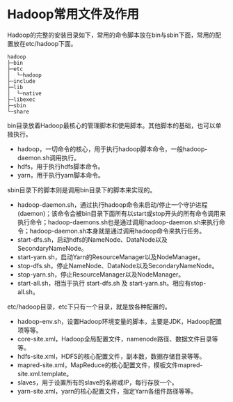 # Hadoop常用文件及作用

Hadoop的完整的安装目录如下，常用的命令脚本放在bin与sbin下面，常用的配置放在etc/hadoop下面。

```
hadoop
├─bin
├─etc
│  └─hadoop
├─include
├─lib
│  └─native
├─libexec
├─sbin
└─share
```

bin目录放着Hadoop最核心的管理脚本和使用脚本。其他脚本的基础，也可以单独执行。

- hadoop，一切命令的核心，用于执行hadoop脚本命令，一般hadoop-daemon.sh调用执行。
- hdfs，用于执行hdfs脚本命令。
- yarn，用于执行yarn脚本命令。

sbin目录下的脚本则是调用bin目录下的脚本来实现的。

- hadoop-daemon.sh，通过执行hadoop命令来启动/停止一个守护进程(daemon)；该命令会被bin目录下面所有以start或stop开头的所有命令调用来执行命令；hadoop-daemons.sh也是通过调用hadoop-daemon.sh来执行命令；hadoop-daemon.sh本身就是通过调用hadoop命令来执行任务。
- start-dfs.sh，启动hdfs的NameNode、DataNode以及SecondaryNameNode。
- start-yarn.sh，启动Yarn的ResourceManager以及NodeManager。
- stop-dfs.sh，停止NameNode、DataNode以及SecondaryNameNode。
- stop-yarn.sh，停止ResourceManager以及NodeManager。
- start-all.sh，相当于执行 start-dfs.sh 及 start-yarn.sh。相应有stop-all.sh。

etc/hadoop目录，etc下只有一个目录，就是放各种配置的。

- hadoop-env.sh，设置Hadoop环境变量的脚本，主要是JDK，Hadoop配置项等等。
- core-site.xml，Hadoop全局配置文件，namenode路径、数据文件目录等等。
- hdfs-site.xml，HDFS的核心配置文件，副本数，数据存储目录等等。
- mapred-site.xml，MapReduce的核心配置文件，模板文件mapred-site.xml.template。
- slaves，用于设置所有的slave的名称或IP，每行存放一个。
- yarn-site.xml，yarn的核心配置文件，指定Yarn各组件路径等等。



